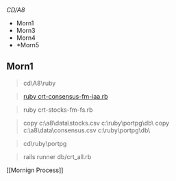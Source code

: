 *CD/A8*

- Morn1
- Morn3
- Morn4
- *Morn5


## Morn1

> cd\\A8\\ruby

>[ruby crt-consensus-fm-iaa.rb](https://github.com/santimcs/A8/blob/main/Ruby/crt-consensus-fm-iaa.rb)

> ruby crt-stocks-fm-fs.rb

> copy c:\\a8\\data\\stocks.csv c:\\ruby\\portpg\\db\\
> copy c:\\a8\\data\\consensus.csv c:\\ruby\\portpg\\db\\

> cd\\ruby\\portpg

> rails runner db/crt_all.rb


[[Mornign Process]]

